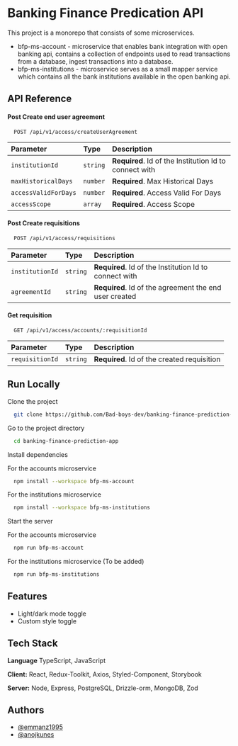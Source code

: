 
# Banking Finance Predication API

This project is a monorepo that consists of some microservices.
- bfp-ms-account - microservice that enables bank integration with open banking api, contains a collection of endpoints used to read transactions from a database, ingest transactions into a database.
- bfp-ms-institutions - microservice serves as a small mapper service which contains all the bank institutions available in the open banking api.


## API Reference

#### Post Create end user agreement

```http
  POST /api/v1/access/createUserAgreement
```

| Parameter            | Type        | Description                                            |
| :------------------- | :---------- | :----------------------------------------------------- |
| `institutionId`      | `string`    | **Required**. Id of the Institution Id to connect with |
| `maxHistoricalDays`  | `number`    | **Required**. Max Historical Days                      |
| `accessValidForDays` | `number`    | **Required**. Access Valid For Days                    |
| `accessScope`        | `array`     | **Required**. Access Scope                             |

 

#### Post Create requisitions

```http
  POST /api/v1/access/requisitions
```

| Parameter       | Type     | Description                                            |
| :-------------- | :------- | :----------------------------------------------------- |
| `institutionId` | `string` | **Required**. Id of the Institution Id to connect with |
| `agreementId`   | `string` | **Required**. Id of the agreement the end user created |

#### Get requisition

```http
  GET /api/v1/access/accounts/:requisitionId
```

| Parameter       | Type     | Description                                 |
| :-------------- | :------- | :------------------------------------------ |
| `requisitionId` | `string` | **Required**. Id of the created requisition |


## Run Locally

Clone the project

```bash
  git clone https://github.com/Bad-boys-dev/banking-finance-prediction-app.git
```

Go to the project directory

```bash
  cd banking-finance-prediction-app
```

Install dependencies

For the accounts microservice
```bash
  npm install --workspace bfp-ms-account
```
For the institutions microservice
```bash
  npm install --workspace bfp-ms-institutions
```

Start the server

For the accounts microservice

```bash
  npm run bfp-ms-account
```
For the institutions microservice (To be added)

```bash
  npm run bfp-ms-institutions
```


## Features

- Light/dark mode toggle
- Custom style toggle


## Tech Stack
**Language** TypeScript, JavaScript

**Client:** React, Redux-Toolkit, Axios, Styled-Component, Storybook

**Server:** Node, Express, PostgreSQL, Drizzle-orm, MongoDB, Zod


## Authors

- [@emmanz1995](https://github.com/emmanz1995)
- [@anojkunes](https://github.com/anojkunes)

